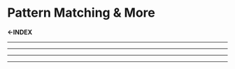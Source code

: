 # Pattern Matching & More

[](Pattern%20Matching%20&%20More%20a57e3a2c52ec4ef5994dafaca8f5aca5.md) **←INDEX** 

---


---


---



---